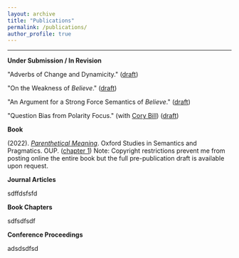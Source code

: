 ```yaml
---
layout: archive
title: "Publications"
permalink: /publications/
author_profile: true
---
```

------
**Under Submission / In Revision**

"Adverbs of Change and Dynamicity." ([draft](/files/adverbs_of_change_and_dynamicity.pdf))

"On the Weakness of *Believe*." ([draft](/files/ontheweaknessofbelieve.pdf))

"An Argument for a Strong Force Semantics of *Believe*." ([draft](/files/li_squib.pdf))

"Question Bias from Polarity Focus." (with [Cory Bill](https://www.corybill.com/)) ([draft](/files/question_bias_from_polarity_focus.pdf))

**Book**

(2022). [*Parenthetical Meaning*](https://global.oup.com/academic/product/parenthetical-meaning-9780198869535?lang=en&cc=sg). Oxford Studies in Semantics and Pragmatics. OUP. ([chapter 1](/files/parenthetical_meaning_-_chapter_1.pdf))  Note: Copyright restrictions prevent me from posting online the entire book but the full pre-publication draft is available upon request.

**Journal Articles**

sdffdsfsfd

**Book Chapters**

sdfsdfsdf

**Conference Proceedings**

adsdsdfsd

